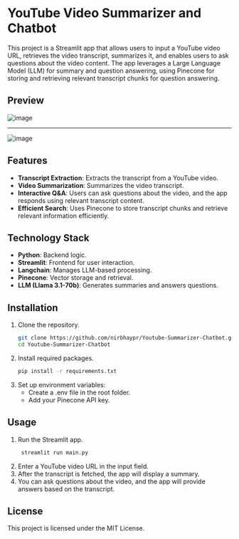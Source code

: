 # YouTube Video Summarizer and Chatbot

This project is a Streamlit app that allows users to input a YouTube video URL, retrieves the video transcript, summarizes it, and enables users to ask questions about the video content. The app leverages a Large Language Model (LLM) for summary and question answering, using Pinecone for storing and retrieving relevant transcript chunks for question answering.

## Preview
![image](https://github.com/user-attachments/assets/bd6fc627-fa12-40d3-90f4-66988aa9f5da)
____________________________________________________________________________________________
![image](https://github.com/user-attachments/assets/f24753d7-0696-49ae-b799-d341d1475444)




## Features
- **Transcript Extraction**: Extracts the transcript from a YouTube video.
- **Video Summarization**: Summarizes the video transcript.
- **Interactive Q&A**: Users can ask questions about the video, and the app responds using relevant transcript content.
- **Efficient Search**: Uses Pinecone to store transcript chunks and retrieve relevant information efficiently.

## Technology Stack
- **Python**: Backend logic.
- **Streamlit**: Frontend for user interaction.
- **Langchain**: Manages LLM-based processing.
- **Pinecone**: Vector storage and retrieval.
- **LLM (Llama 3.1-70b)**: Generates summaries and answers questions.

## Installation

1. Clone the repository.
   ```bash
   git clone https://github.com/nirbhaypr/Youtube-Summarizer-Chatbot.git
   cd Youtube-Summarizer-Chatbot
   ```
2. Install required packages.
   ```bash
   pip install -r requirements.txt
   ```
3. Set up environment variables:
    - Create a .env file in the root folder.
    - Add your Pinecone API key.

## Usage
1. Run the Streamlit app.
   ```bash
    streamlit run main.py
   ```
2. Enter a YouTube video URL in the input field.
3. After the transcript is fetched, the app will display a summary.
4. You can ask questions about the video, and the app will provide answers based on the transcript.

## License
This project is licensed under the MIT License.
